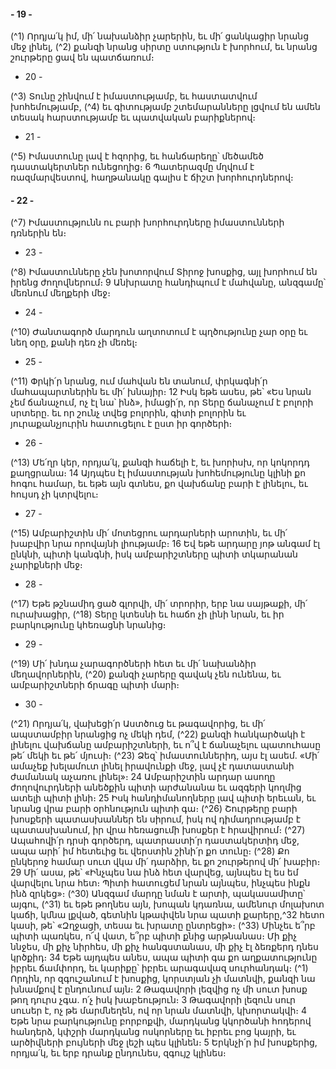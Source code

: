 
#### - 19 -

(^1) Որդյա՛կ իմ, մի՛ նախանձիր չարերին, եւ մի՛ ցանկացիր նրանց մեջ լինել, (^2) քանզի նրանց սիրտը ստություն է խորհում,
եւ նրանց շուրթերը ցավ են պատճառում։

- 20 -

(^3) Տունը շինվում է իմաստությամբ, եւ հաստատվում խոհեմությամբ, (^4) եւ գիտությամբ շտեմարանները լցվում են ամեն
տեսակ հարստությամբ եւ պատվական բարիքներով։

- 21 -

(^5) Իմաստունը լավ է հզորից, եւ հանճարեղը՝ մեծամեծ դաստակերտներ ունեցողից։ 6 Պատերազմը մղվում է
ռազմարվեստով, հաղթանակը գալիս է ճիշտ խորհուրդներով։


#### - 22 -

(^7) Իմաստությունն ու բարի խորհուրդները իմաստունների դռներին են։

- 23 -

(^8) Իմաստունները չեն խոտորվում Տիրոջ խոսքից, այլ խորհում են իրենց ժողովներում։ 9 Անխրատը հանդիպում է
մահվանը, անզգամը՝ մեռնում մեղքերի մեջ։

- 24 -

(^10) Ժանտագործ մարդուն աղտոտում է պղծությունը չար օրը եւ նեղ օրը, քանի դեռ չի մեռել։

- 25 -

(^11) Փրկի՛ր նրանց, ում մահվան են տանում, փրկագնի՛ր մահապարտներին եւ մի՛ խնայիր։ 12 Իսկ եթե ասես, թե՝ «Ես
նրան չեմ ճանաչում, ոչ էլ նա՝ ինձ», իմացի՛ր, որ Տերը ճանաչում է բոլորի սրտերը. եւ որ շունչ տվեց բոլորին, գիտի բոլորին
եւ յուրաքանչյուրին հատուցելու է ըստ իր գործերի։

- 26 -

(^13) Մե՛ղր կեր, որդյա՛կ, քանզի հաճելի է, եւ խորիսխ, որ կոկորդդ քաղցրանա։ 14 Այդպես էլ իմաստության
խոհեմությունը կլինի քո հոգու համար, եւ եթե այն գտնես, քո վախճանը բարի է լինելու, եւ հույսդ չի կտրվելու։

- 27 -

(^15) Ամբարիշտին մի՛ մոտեցրու արդարների արոտին, եւ մի՛ խաբվիր նրա որովայնի լիությամբ։ 16 Եվ եթե արդարը յոթ
անգամ էլ ընկնի, պիտի կանգնի, իսկ ամբարիշտները պիտի տկարանան չարիքների մեջ։

- 28 -

(^17) Եթե թշնամիդ ցած գլորվի, մի՛ տրորիր, երբ նա սայթաքի, մի՛ ուրախացիր, (^18) Տերը կտեսնի եւ հաճո չի լինի նրան, եւ
իր բարկությունը կհեռացնի նրանից։

- 29 -

(^19) Մի՛ խնդա չարագործների հետ եւ մի՛ նախանձիր մեղավորներին, (^20) քանզի չարերը զավակ չեն ունենա, եւ
ամբարիշտների ճրագը պիտի մարի։

- 30 -

(^21) Որդյա՛կ, վախեցի՛ր Աստծուց եւ թագավորից, եւ մի՛ ապստամբիր նրանցից ոչ մեկի դեմ, (^22) քանզի հանկարծակի է
լինելու վախճանը ամբարիշտների, եւ ո՞վ է ճանաչելու պատուհասը թե՛ մեկի եւ թե՛ մյուսի։
(^23) Ձեզ՝ իմաստուններիդ, այս էլ ասեմ. «Մի՛ ամաչեք խելամուտ լինել իրավունքի մեջ, լավ չէ դատաստանի ժամանակ
աչառու լինել»։ 24 Ամբարիշտին արդար ասողը ժողովուրդների անեծքին պիտի արժանանա եւ ազգերի կողմից ատելի
պիտի լինի։ 25 Իսկ հանդիմանողները լավ պիտի երեւան, եւ նրանց վրա բարի օրհնություն պիտի գա։
(^26) Շուրթերը բարի խոսքերի պատասխաններ են սիրում, իսկ ով դիմադրությամբ է պատասխանում, իր վրա
հեռացումի խոսքեր է հրավիրում։
(^27) Ապահովի՛ր դրսի գործերդ, պատրաստի՛ր դաստակերտիդ մեջ, ապա արի՛ իմ հետեւից եւ վերստին շինի՛ր քո տունը։
(^28) Քո ընկերոջ համար սուտ վկա մի՛ դարձիր, եւ քո շուրթերով մի՛ խաբիր։ 29 Մի՛ ասա, թե՝ «Ինչպես նա ինձ հետ
վարվեց, այնպես էլ ես եմ վարվելու նրա հետ։ Պիտի հատուցեմ նրան այնպես, ինչպես ինքն ինձ զրկեց»։
(^30) Անզգամ մարդը նման է արտի, պակասամիտը՝ այգու, (^31) եւ եթե թողնես այն, խոպան կդառնա, ամենուր մոլախոտ
կաճի, կմնա լքված, գետնին կթափվեն նրա պատի քարերը,^32 հետո կասի, թե՝ «Զղջացի, տեսա եւ խրատը ընտրեցի»։
(^33) Մինչեւ ե՞րբ պիտի պառկես, ո՜վ վատ, ե՞րբ պիտի քնից արթնանաս։ Մի քիչ ննջես, մի քիչ նիրհես, մի քիչ հանգստանաս,
մի քիչ էլ ձեռքերդ դնես կրծքիդ։ 34 Եթե այդպես անես, ապա պիտի գա քո աղքատությունը իբրեւ ճամփորդ, եւ կարիքը՝
իբրեւ արագավազ սուրհանդակ։
(^1) Որդին, որ զգուշանում է խոսքից, կորստյան չի մատնվի, քանզի նա խնամքով է ընդունում այն։ 2 Թագավորի լեզվից
ոչ մի սուտ խոսք թող դուրս չգա. ո՛չ իսկ խաբեություն։ 3 Թագավորի լեզուն սուր սուսեր է, ոչ թե մարմնեղեն, ով որ նրան
մատնվի, կխորտակվի։ 4 Եթե նրա բարկությունը բորբոքվի, մարդկանց կկործանի հոդերով հանդերձ, կփշրի մարդկանց
ոսկորները եւ իբրեւ բոց կայրի, եւ արծիվների բույների մեջ լեշի պես կլինեն։ 5 Երկնչի՛ր իմ խոսքերից, որդյա՛կ, եւ երբ
դրանք ընդունես, զգույշ կլինես։
